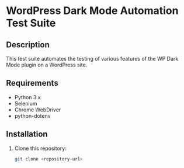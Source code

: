 # WordPress Dark Mode Automation Test Suite

## Description
This test suite automates the testing of various features of the WP Dark Mode plugin on a WordPress site.

## Requirements
- Python 3.x
- Selenium
- Chrome WebDriver
- python-dotenv

## Installation
1. Clone this repository:
   ```bash
   git clone <repository-url>